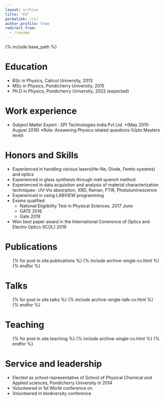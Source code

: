 ```yaml
---
layout: archive
title: "CV"
permalink: /cv/
author_profile: true
redirect_from:
  - /resume
---
```


{% include base_path %}

Education
======
* BSc in Physics, Calicut University, 2013
* MSc in Physics, Pondicherry University, 2015
* Ph.D in Physics, Pondicherry University, 2022 (expected)

Work experience
======
* Subject Matter Expert : SPI Technologies India Pvt Ltd.
  *(May 2015- August 2016)
  *Role: Answering Physics  related questions (Upto Masters level)
  
Honors and Skills
======
* Experienced in handling various lasers(He-Ne, Diode, Femto systems) and optics
* Experienced in glass synthesis through melt quench method
* Experienced in data acquistion and analysis of material characterization techniques- UV-Vis absorption, XRD, Raman, FTIR, Photoluminescence
* Expereinced in using LABVIEW programming
* Exams qualified
  * National Eligiibility Test in Physical Sciences, 2017 June 
  * GATE 2016 
  * Gate 2019
* Won best paper award in the International Conerence of Optics and Electro Optics (ICOL) 2019

Publications
======
  <ul>{% for post in site.publications %}
    {% include archive-single-cv.html %}
  {% endfor %}</ul>
  
Talks
======
  <ul>{% for post in site.talks %}
    {% include archive-single-talk-cv.html %}
  {% endfor %}</ul>
  
Teaching
======
  <ul>{% for post in site.teaching %}
    {% include archive-single-cv.html %}
  {% endfor %}</ul>
  
Service and leadership
======
* Elected as school representative of School of Physical Chemical and Applied sciences, Pondicherry University in 2014 
* Volunteered in 1st World conference on
* Volunteered in biodiversity conference
